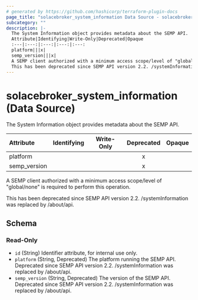 ```yaml
---
# generated by https://github.com/hashicorp/terraform-plugin-docs
page_title: "solacebroker_system_information Data Source - solacebroker"
subcategory: ""
description: |-
  The System Information object provides metadata about the SEMP API.
  Attribute|Identifying|Write-Only|Deprecated|Opaque
  :---|:---:|:---:|:---:|:---:
  platform|||x|
  semp_version|||x|
  A SEMP client authorized with a minimum access scope/level of "global/none" is required to perform this operation.
  This has been deprecated since SEMP API version 2.2. /systemInformation was replaced by /about/api.
---
```


# solacebroker_system_information (Data Source)

The System Information object provides metadata about the SEMP API.


Attribute|Identifying|Write-Only|Deprecated|Opaque
:---|:---:|:---:|:---:|:---:
platform|||x|
semp_version|||x|



A SEMP client authorized with a minimum access scope/level of "global/none" is required to perform this operation.

This has been deprecated since SEMP API version 2.2. /systemInformation was replaced by /about/api.



<!-- schema generated by tfplugindocs -->
## Schema

### Read-Only

- `id` (String) Identifier attribute, for internal use only.
- `platform` (String, Deprecated) The platform running the SEMP API. Deprecated since SEMP API version 2.2. /systemInformation was replaced by /about/api.
- `semp_version` (String, Deprecated) The version of the SEMP API. Deprecated since SEMP API version 2.2. /systemInformation was replaced by /about/api.
